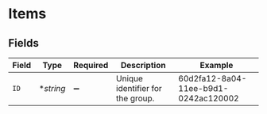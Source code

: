 # Items


## Fields

| Field                                | Type                                 | Required                             | Description                          | Example                              |
| ------------------------------------ | ------------------------------------ | ------------------------------------ | ------------------------------------ | ------------------------------------ |
| `ID`                                 | **string*                            | :heavy_minus_sign:                   | Unique identifier for the group.     | 60d2fa12-8a04-11ee-b9d1-0242ac120002 |